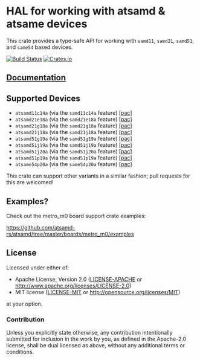 # HAL for working with atsamd & atsame devices

This crate provides a type-safe API for working with `samd11`, `samd21`, `samd51`, and `same54` based devices.

[![Build Status](https://travis-ci.org/atsamd-rs/atsamd.svg?branch=master)](https://travis-ci.org/atsamd-rs/atsamd)
[![Crates.io](https://img.shields.io/crates/v/atsamd-hal.svg)](https://crates.io/crates/atsamd-hal)

## [Documentation](https://docs.rs/atsamd-hal)

## Supported Devices

* `atsamd11c14a` (via the `samd11c14a` feature) [[pac]](https://github.com/atsamd-rs/atsamd/tree/master/pac/atsamd11c14a)
* `atsamd21e18a` (via the `samd21e18a` feature) [[pac]](https://github.com/atsamd-rs/atsamd/tree/master/pac/atsamd21e18a)
* `atsamd21g18a` (via the `samd21g18a` feature) [[pac]](https://github.com/atsamd-rs/atsamd/tree/master/pac/atsamd21g18a)
* `atsamd21j18a` (via the `samd21j18a` feature) [[pac]](https://github.com/atsamd-rs/atsamd/tree/master/pac/atsamd21j18a)
* `atsamd51g19a` (via the `samd51g19a` feature) [[pac]](https://github.com/atsamd-rs/atsamd/tree/master/pac/atsamd51g19a)
* `atsamd51j19a` (via the `samd51j19a` feature) [[pac]](https://github.com/atsamd-rs/atsamd/tree/master/pac/atsamd51j19a)
* `atsamd51j20a` (via the `samd51j20a` feature) [[pac]](https://github.com/atsamd-rs/atsamd/tree/master/pac/atsamd51j20a)
* `atsamd51p19a` (via the `samd51p19a` feature) [[pac]](https://github.com/atsamd-rs/atsamd/tree/master/pac/atsamd51p19a)
* `atsame54p20a` (via the `same54p20a` feature) [[pac]](https://github.com/atsamd-rs/atsamd/tree/master/pac/atsame54p20a)

This crate can support other variants in a similar fashion; pull requests for this are welcomed!

## Examples?

Check out the metro_m0 board support crate examples:

https://github.com/atsamd-rs/atsamd/tree/master/boards/metro_m0/examples

## License

Licensed under either of:

- Apache License, Version 2.0 ([LICENSE-APACHE](https://github.com/atsamd-rs/atsamd/blob/master/LICENSE-APACHE) or
  http://www.apache.org/licenses/LICENSE-2.0)
- MIT license ([LICENSE-MIT](https://github.com/atsamd-rs/atsamd/blob/master/LICENSE-MIT) or http://opensource.org/licenses/MIT)

at your option.

### Contribution

Unless you explicitly state otherwise, any contribution intentionally submitted
for inclusion in the work by you, as defined in the Apache-2.0 license, shall
be dual licensed as above, without any additional terms or conditions.
